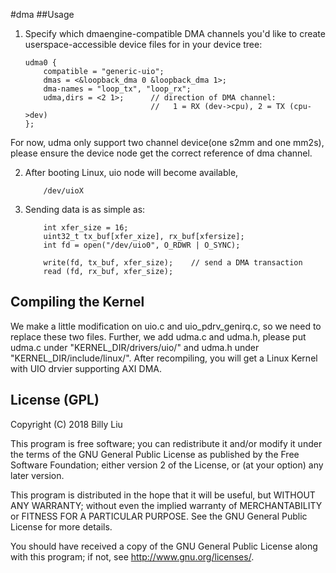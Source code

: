 #dma
##Usage
1. Specify which dmaengine-compatible DMA channels you'd like to create userspace-accessible device files for in your device tree:

    ```
    udma0 {
        compatible = "generic-uio";
        dmas = <&loopback_dma 0 &loopback_dma 1>;
        dma-names = "loop_tx", "loop_rx";
        udma,dirs = <2 1>;      // direction of DMA channel: 
                                //   1 = RX (dev->cpu), 2 = TX (cpu->dev)
    };
    ```
For now, udma only support two channel device(one s2mm and one mm2s), please ensure the device node get the correct reference of dma channel.

2. After booting Linux, uio node will become available, 
    ```
        /dev/uioX
    ```

3. Sending data is as simple as:

    ```
        int xfer_size = 16;
        uint32_t tx_buf[xfer_xize], rx_buf[xfersize];
        int fd = open("/dev/uio0", O_RDWR | O_SYNC);

        write(fd, tx_buf, xfer_size);    // send a DMA transaction
        read (fd, rx_buf, xfer_size);
    ```

## Compiling the Kernel
We make a little modification on uio.c and uio_pdrv_genirq.c, so we need to replace these two files. Further, we add udma.c and udma.h, please put udma.c under "KERNEL_DIR/drivers/uio/" and udma.h under "KERNEL_DIR/include/linux/". After recompiling, you will get a Linux Kernel with UIO drvier supporting AXI DMA.



## License (GPL)

Copyright (C) 2018 Billy Liu

This program is free software; you can redistribute it and/or modify
it under the terms of the GNU General Public License as published by
the Free Software Foundation; either version 2 of the License, or
(at your option) any later version.

This program is distributed in the hope that it will be useful,
but WITHOUT ANY WARRANTY; without even the implied warranty of
MERCHANTABILITY or FITNESS FOR A PARTICULAR PURPOSE. See the
GNU General Public License for more details.

You should have received a copy of the GNU General Public License
along with this program; if not, see <http://www.gnu.org/licenses/>.